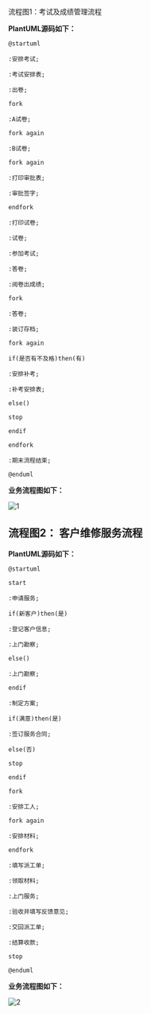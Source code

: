 流程图1：考试及成绩管理流程

**PlantUML源码如下：**

```
@startuml

:安排考试;

:考试安排表;

:出卷;

fork

:A试卷;

fork again

:B试卷;

fork again

:打印审批表;

:审批签字;

endfork

:打印试卷;

:试卷;

:参加考试;

:答卷;

:阅卷出成绩;

fork

:答卷;

:装订存档;

fork again

if(是否有不及格)then(有)

:安排补考;

:补考安排表;

else()

stop

endif

endfork

:期末流程结束;

@enduml

```

**业务流程图如下：**

![1](1.png)

## 流程图2： 客户维修服务流程

**PlantUML源码如下：**

```
@startuml

start

:申请服务;

if(新客户)then(是)

:登记客户信息;

:上门勘察;

else()

:上门勘察;

endif

:制定方案;

if(满意)then(是)

:签订服务合同;

else(否)

stop

endif

fork

:安排工人;

fork again

:安排材料;

endfork

:填写派工单;

:领取材料;

:上门服务;

:验收并填写反馈意见;

:交回派工单;

:结算收款;

stop

@enduml

```

**业务流程图如下：**

![2](2.png)